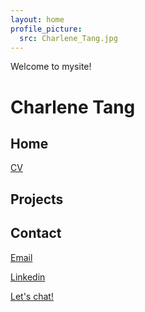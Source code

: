 ```yaml
---
layout: home
profile_picture:
  src: Charlene_Tang.jpg
---
```


<p>
  Welcome to mysite!
</p>

# Charlene Tang

## Home
[CV](CV_Charlene_Tang_2020-12.pdf)

## Projects

## Contact
[Email](mailto:charleneostang@yahoo.com)

[Linkedin](https://www.linkedin.com/in/charleneostang/)

[Let's chat!](https://calendly.com/charleneostang/30min)

